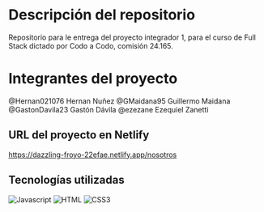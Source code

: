 # Descripción del repositorio
Repositorio para le entrega del proyecto integrador 1, para el curso de Full Stack dictado por Codo a Codo, comisión 24.165.

# Integrantes del proyecto
@Hernan021076 Hernan Nuñez
@GMaidana95 Guillermo Maidana
@GastonDavila23 Gastón Dávila
@ezezane Ezequiel Zanetti

## URL del proyecto en Netlify
<https://dazzling-froyo-22efae.netlify.app/nosotros>


## Tecnologías utilizadas
![Javascript](https://img.shields.io/badge/Javascript-F0DB4F?style=for-the-badge&labelColor=black&logo=javascript&logoColor=F0DB4F)
![HTML](https://img.shields.io/badge/HTML5-E34F26?style=for-the-badge&logo=html5&logoColor=white)
![CSS3](https://img.shields.io/badge/CSS3-1572B6?style=for-the-badge&logo=css3&logoColor=white)